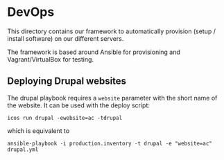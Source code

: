 # DevOps

This directory contains our framework to automatically provision (setup /
install software) on our different servers.

The framework is based around Ansible for provisioning and Vagrant/VirtualBox
for testing.

## Deploying Drupal websites

The drupal playbook requires a `website` parameter with the short name of the website. It can be used with the deploy script:

`icos run drupal -ewebsite=ac -tdrupal`

which is equivalent to

`ansible-playbook -i production.inventory -t drupal -e "website=ac" drupal.yml`
